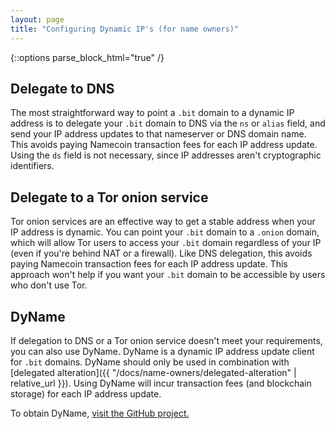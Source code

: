 ```yaml
---
layout: page
title: "Configuring Dynamic IP's (for name owners)"
---
```


{::options parse_block_html="true" /}

## Delegate to DNS

The most straightforward way to point a `.bit` domain to a dynamic IP address is to delegate your `.bit` domain to DNS via the `ns` or `alias` field, and send your IP address updates to that nameserver or DNS domain name.  This avoids paying Namecoin transaction fees for each IP address update.  Using the `ds` field is not necessary, since IP addresses aren't cryptographic identifiers.

## Delegate to a Tor onion service

Tor onion services are an effective way to get a stable address when your IP address is dynamic.  You can point your `.bit` domain to a `.onion` domain, which will allow Tor users to access your `.bit` domain regardless of your IP (even if you're behind NAT or a firewall).  Like DNS delegation, this avoids paying Namecoin transaction fees for each IP address update.  This approach won't help if you want your `.bit` domain to be accessible by users who don't use Tor.

## DyName

If delegation to DNS or a Tor onion service doesn't meet your requirements, you can also use DyName.  DyName is a dynamic IP address update client for `.bit` domains.  DyName should only be used in combination with [delegated alteration]({{ "/docs/name-owners/delegated-alteration" | relative_url }}).  Using DyName will incur transaction fees (and blockchain storage) for each IP address update.

To obtain DyName, [visit the GitHub project.](https://github.com/JeremyRand/DyName)
